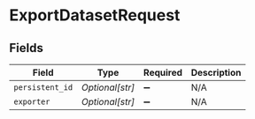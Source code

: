 # ExportDatasetRequest


## Fields

| Field              | Type               | Required           | Description        |
| ------------------ | ------------------ | ------------------ | ------------------ |
| `persistent_id`    | *Optional[str]*    | :heavy_minus_sign: | N/A                |
| `exporter`         | *Optional[str]*    | :heavy_minus_sign: | N/A                |